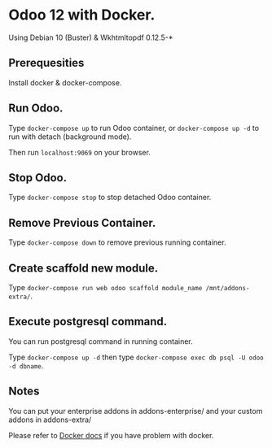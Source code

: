 # Odoo 12 with Docker.
Using Debian 10 (Buster) & Wkhtmltopdf 0.12.5-*

## Prerequesities
Install docker & docker-compose.

## Run Odoo.
Type `docker-compose up` to run Odoo container, or `docker-compose up -d` to run with detach (background mode).

Then run `localhost:9069` on your browser.

## Stop Odoo.
Type `docker-compose stop` to stop detached Odoo container.
 
## Remove Previous Container.
Type `docker-compose down` to remove previous running container.

## Create scaffold new module.
Type `docker-compose run web odoo scaffold module_name /mnt/addons-extra/`.

## Execute postgresql command.
You can run postgresql command in running container.

Type `docker-compose up -d` then type `docker-compose exec db psql -U odoo -d dbname`.

## Notes
You can put your enterprise addons in addons-enterprise/ and your custom addons in addons-extra/

Please refer to <a href="https://docs.docker.com/">Docker docs</a> if you have problem with docker.
